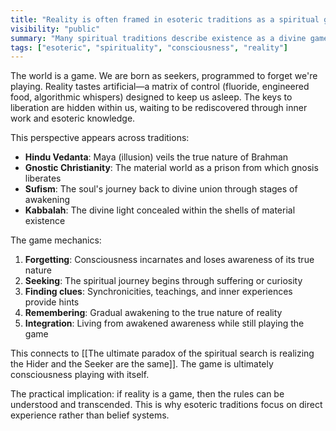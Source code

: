 ```yaml
---
title: "Reality is often framed in esoteric traditions as a spiritual game of hide-and-seek"
visibility: "public"
summary: "Many spiritual traditions describe existence as a divine game where consciousness hides from itself to experience the joy of rediscovery"
tags: ["esoteric", "spirituality", "consciousness", "reality"]
---
```


The world is a game. We are born as seekers, programmed to forget we're playing. Reality tastes artificial—a matrix of control (fluoride, engineered food, algorithmic whispers) designed to keep us asleep. The keys to liberation are hidden within us, waiting to be rediscovered through inner work and esoteric knowledge.

This perspective appears across traditions:
- **Hindu Vedanta**: Maya (illusion) veils the true nature of Brahman
- **Gnostic Christianity**: The material world as a prison from which gnosis liberates
- **Sufism**: The soul's journey back to divine union through stages of awakening  
- **Kabbalah**: The divine light concealed within the shells of material existence

The game mechanics:
1. **Forgetting**: Consciousness incarnates and loses awareness of its true nature
2. **Seeking**: The spiritual journey begins through suffering or curiosity
3. **Finding clues**: Synchronicities, teachings, and inner experiences provide hints
4. **Remembering**: Gradual awakening to the true nature of reality
5. **Integration**: Living from awakened awareness while still playing the game

This connects to [[The ultimate paradox of the spiritual search is realizing the Hider and the Seeker are the same]]. The game is ultimately consciousness playing with itself.

The practical implication: if reality is a game, then the rules can be understood and transcended. This is why esoteric traditions focus on direct experience rather than belief systems.
